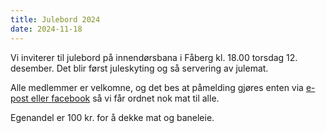 ```yaml
---
title: Julebord 2024
date: 2024-11-18
---
```


Vi inviterer til julebord på innendørsbana i Fåberg kl. 18.00 torsdag
12. desember. Det blir først juleskyting og så servering av julemat.

Alle medlemmer er velkomne, og det bes at påmelding gjøres enten via
[e-post eller facebook](/kontakt/) så vi får ordnet nok mat til alle.

Egenandel er 100 kr. for å dekke mat og baneleie.

